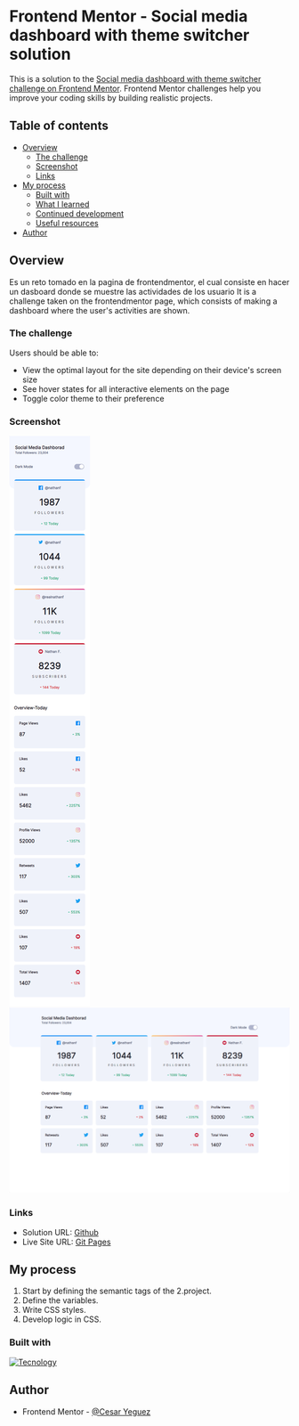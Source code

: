 # Frontend Mentor - Social media dashboard with theme switcher solution

This is a solution to the [Social media dashboard with theme switcher challenge on Frontend Mentor](https://www.frontendmentor.io/challenges/social-media-dashboard-with-theme-switcher-6oY8ozp_H). Frontend Mentor challenges help you improve your coding skills by building realistic projects. 

## Table of contents

- [Overview](#overview)
  - [The challenge](#the-challenge)
  - [Screenshot](#screenshot)
  - [Links](#links)
- [My process](#my-process)
  - [Built with](#built-with)
  - [What I learned](#what-i-learned)
  - [Continued development](#continued-development)
  - [Useful resources](#useful-resources)
- [Author](#author)


## Overview

Es un reto tomado en la pagina de frontendmentor, el cual consiste en hacer un dasboard donde se muestre las actividades de los usuario
It is a challenge taken on the frontendmentor page, which consists of making a dashboard where the user's activities are shown.

### The challenge

Users should be able to:

- View the optimal layout for the site depending on their device's screen size
- See hover states for all interactive elements on the page
- Toggle color theme to their preference

### Screenshot

![Mobile](./assets/images/screenshot/mobile.png)
![Mobile](./assets/images/screenshot/desktop.png)



### Links

- Solution URL: [Github](https://github.com/cyeguez/Social-media-dashboard-with-theme-switcher-solution)
- Live Site URL: [Git Pages](https://cyeguez.github.io/Social-media-dashboard-with-theme-switcher-solution/)

## My process

 1. Start by defining the semantic tags of the 2.project.
 2. Define the variables.
 3. Write CSS styles.
 4. Develop logic in CSS.


### Built with

[![Tecnology](https://skillicons.dev/icons?i=js,html,css,figma)](https://skillicons.dev)

## Author

- Frontend Mentor - [@Cesar Yeguez](https://www.frontendmentor.io/profile/cyeguez)
